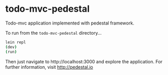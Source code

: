 todo-mvc-pedestal
=================

Todo-mvc application implemented with pedestal framework. 

To run from the `todo-mvc-pedestal` directory...

```sh
lein repl
(dev)
(run)
```

Then just navigate to http://localhost:3000 and explore the application.
For further information, visit http://pedestal.io
